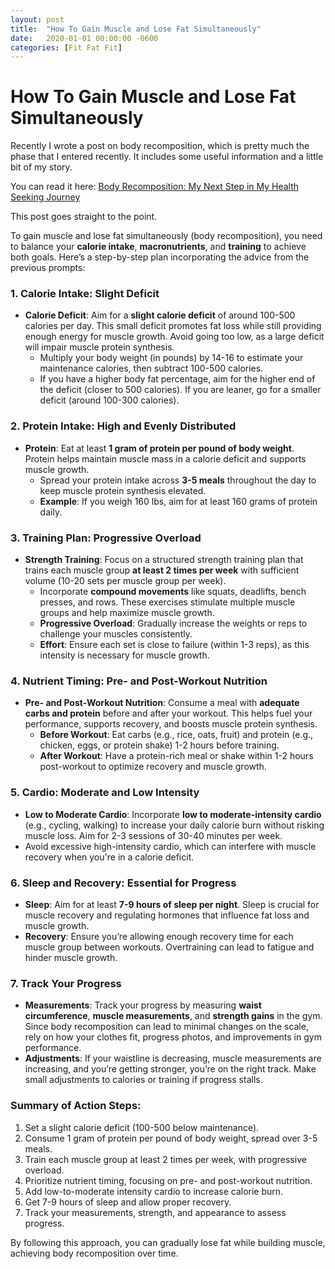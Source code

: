 ```yaml
---
layout: post
title:  "How To Gain Muscle and Lose Fat Simultaneously"
date:   2020-01-01 00:00:00 -0600
categories: [Fit Fat Fit]
---
```


# How To Gain Muscle and Lose Fat Simultaneously 

Recently I wrote a post on body recomposition, which is pretty much the phase that I entered recently. It includes some useful information and a little bit of my story.

You can read it here: [Body Recomposition: My Next Step in My Health Seeking Journey](./body-recomposition.md)

This post goes straight to the point.

To gain muscle and lose fat simultaneously (body recomposition), you need to balance your **calorie intake**, **macronutrients**, and **training** to achieve both goals. Here’s a step-by-step plan incorporating the advice from the previous prompts:

### 1. **Calorie Intake: Slight Deficit**
   - **Calorie Deficit**: Aim for a **slight calorie deficit** of around 100-500 calories per day. This small deficit promotes fat loss while still providing enough energy for muscle growth. Avoid going too low, as a large deficit will impair muscle protein synthesis.
     - Multiply your body weight (in pounds) by 14-16 to estimate your maintenance calories, then subtract 100-500 calories.
     - If you have a higher body fat percentage, aim for the higher end of the deficit (closer to 500 calories). If you are leaner, go for a smaller deficit (around 100-300 calories).

### 2. **Protein Intake: High and Evenly Distributed**
   - **Protein**: Eat at least **1 gram of protein per pound of body weight**. Protein helps maintain muscle mass in a calorie deficit and supports muscle growth.
     - Spread your protein intake across **3-5 meals** throughout the day to keep muscle protein synthesis elevated.
     - **Example**: If you weigh 160 lbs, aim for at least 160 grams of protein daily.

### 3. **Training Plan: Progressive Overload**
   - **Strength Training**: Focus on a structured strength training plan that trains each muscle group **at least 2 times per week** with sufficient volume (10-20 sets per muscle group per week).
     - Incorporate **compound movements** like squats, deadlifts, bench presses, and rows. These exercises stimulate multiple muscle groups and help maximize muscle growth.
     - **Progressive Overload**: Gradually increase the weights or reps to challenge your muscles consistently.
     - **Effort**: Ensure each set is close to failure (within 1-3 reps), as this intensity is necessary for muscle growth.

### 4. **Nutrient Timing: Pre- and Post-Workout Nutrition**
   - **Pre- and Post-Workout Nutrition**: Consume a meal with **adequate carbs and protein** before and after your workout. This helps fuel your performance, supports recovery, and boosts muscle protein synthesis.
     - **Before Workout**: Eat carbs (e.g., rice, oats, fruit) and protein (e.g., chicken, eggs, or protein shake) 1-2 hours before training.
     - **After Workout**: Have a protein-rich meal or shake within 1-2 hours post-workout to optimize recovery and muscle growth.

### 5. **Cardio: Moderate and Low Intensity**
   - **Low to Moderate Cardio**: Incorporate **low to moderate-intensity cardio** (e.g., cycling, walking) to increase your daily calorie burn without risking muscle loss. Aim for 2-3 sessions of 30-40 minutes per week.
   - Avoid excessive high-intensity cardio, which can interfere with muscle recovery when you're in a calorie deficit.

### 6. **Sleep and Recovery: Essential for Progress**
   - **Sleep**: Aim for at least **7-9 hours of sleep per night**. Sleep is crucial for muscle recovery and regulating hormones that influence fat loss and muscle growth.
   - **Recovery**: Ensure you’re allowing enough recovery time for each muscle group between workouts. Overtraining can lead to fatigue and hinder muscle growth.

### 7. **Track Your Progress**
   - **Measurements**: Track your progress by measuring **waist circumference**, **muscle measurements**, and **strength gains** in the gym. Since body recomposition can lead to minimal changes on the scale, rely on how your clothes fit, progress photos, and improvements in gym performance.
   - **Adjustments**: If your waistline is decreasing, muscle measurements are increasing, and you’re getting stronger, you’re on the right track. Make small adjustments to calories or training if progress stalls.

### Summary of Action Steps:
1. Set a slight calorie deficit (100-500 below maintenance).
2. Consume 1 gram of protein per pound of body weight, spread over 3-5 meals.
3. Train each muscle group at least 2 times per week, with progressive overload.
4. Prioritize nutrient timing, focusing on pre- and post-workout nutrition.
5. Add low-to-moderate intensity cardio to increase calorie burn.
6. Get 7-9 hours of sleep and allow proper recovery.
7. Track your measurements, strength, and appearance to assess progress.

By following this approach, you can gradually lose fat while building muscle, achieving body recomposition over time.